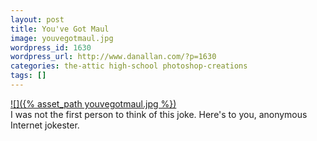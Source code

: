 ```yaml
---
layout: post
title: You've Got Maul
image: youvegotmaul.jpg
wordpress_id: 1630
wordpress_url: http://www.danallan.com/?p=1630
categories: the-attic high-school photoshop-creations
tags: []
---
```

[![]({% asset_path youvegotmaul.jpg %})](http://www.danallan.com/wp-content/uploads/2011/11/youvegotmaul.jpg)<br style="clear: both;" />I was not the first person to think of this joke. Here's to you, anonymous Internet jokester.
